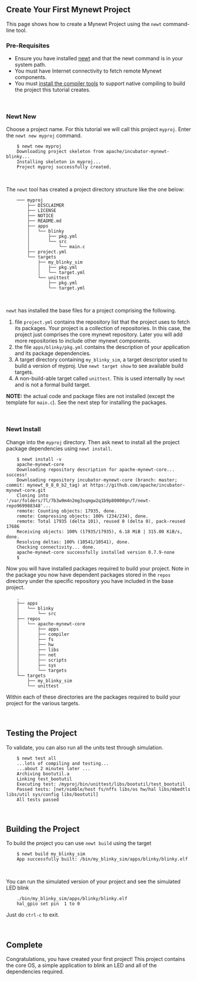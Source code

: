## Create Your First Mynewt Project

This page shows how to create a Mynewt Project using the `newt` command-line tool.

### Pre-Requisites

* Ensure you have installed [newt](../../newt/tutorials/newt_mac.md) and that the 
newt command is in your system path. 
* You must have Internet connectivity to fetch remote Mynewt components.
* You must [install the compiler tools](native_tools.md) to 
support native compiling to build the project this tutorial creates.  

<br>

### Newt New

Choose a project name. For this tutorial we will call this project `myproj`.
Enter the `newt new myproj` command. 

```
    $ newt new myproj
    Downloading project skeleton from apache/incubator-mynewt-blinky...
    Installing skeleton in myproj...
    Project myproj successfully created.
```

<br>

The `newt` tool has created a project directory structure like the one below:

```
    ─── myproj
        ├── DISCLAIMER
        ├── LICENSE
        ├── NOTICE
        ├── README.md
        ├── apps
        │   └── blinky
        │       ├── pkg.yml
        │       └── src
        │           └── main.c
        ├── project.yml
        └── targets
            ├── my_blinky_sim
            │   ├── pkg.yml
            │   └── target.yml
            └── unittest
                ├── pkg.yml
                └── target.yml
```

<br>


`newt` has installed the base files for a project comprising the following.

1. file `project.yml` contains the repository list that the project uses to fetch
its packages. Your project is a collection of repositories.  In this case, the project just
comprises the core mynewt repository.  Later you will add more repositories
to include other mynewt components.
2. the file `apps/blinky/pkg.yml` contains the description of your application
and its package dependencies.
3.  A target directory containing `my_blinky_sim`, a target descriptor used to
build a version of myproj.  Use `newt target show` to see available build 
targets.
4. A non-build-able target called `unittest`.  This is used
internally by `newt` and is not a formal build target.

**NOTE:** the actual code and package files are not installed 
(except the template for `main.c`).  See the next step for installing the packages.

<br>

### Newt Install

Change into the `myproj` directory.  Then ask newt to install all the 
project package dependencies using `newt install`.

```
    $ newt install -v 
    apache-mynewt-core
    Downloading repository description for apache-mynewt-core... success!
    Downloading repository incubator-mynewt-core (branch: master; commit: mynewt_0_8_0_b2_tag) at https://github.com/apache/incubator-mynewt-core.git
    Cloning into '/var/folders/7l/7b3w9m4n2mg3sqmgw2q1b9p80000gn/T/newt-repo969988348'...
    remote: Counting objects: 17935, done.
    remote: Compressing objects: 100% (234/234), done.
    remote: Total 17935 (delta 101), reused 0 (delta 0), pack-reused 17686
    Receiving objects: 100% (17935/17935), 6.18 MiB | 315.00 KiB/s, done.
    Resolving deltas: 100% (10541/10541), done.
    Checking connectivity... done.
    apache-mynewt-core successfully installed version 0.7.9-none
    $ 
```

Now you will have installed packages required to build your project. Note in 
the package you now have dependent packages stored in the `repos` directory
under the specific repository you have included in the base project.  

```no-highlight
    .
    ├── apps
    │   └── blinky
    │       └── src
    ├── repos
    │   └── apache-mynewt-core
    │       ├── apps
    │       ├── compiler
    │       ├── fs
    │       ├── hw
    │       ├── libs
    │       ├── net
    │       ├── scripts
    │       ├── sys
    │       └── targets
    └── targets
        ├── my_blinky_sim
        └── unittest
```

Within each of these directories are the packages required to build your
project for the various targets.

<br>

## Testing the Project

To validate, you can also run all the units test through simulation.

```no-highlight
    $ newt test all
    ...lots of compiling and testing...
    ...about 2 minutes later ...
    Archiving bootutil.a
    Linking test_bootutil
    Executing test: /myproj/bin/unittest/libs/bootutil/test_bootutil
    Passed tests: [net/nimble/host fs/nffs libs/os hw/hal libs/mbedtls libs/util sys/config libs/bootutil]
    All tests passed
```

<br>

## Building the Project

To build the project you can use `newt build` using the target 

```no-highlight
    $ newt build my_blinky_sim
    App successfully built: /bin/my_blinky_sim/apps/blinky/blinky.elf
```

<br>

You can run the simulated version of your project and see the simulated LED
blink
```no-highlight
    ./bin/my_blinky_sim/apps/blinky/blinky.elf
    hal_gpio set pin  1 to 0
```

Just do `ctrl-c` to exit.

<br>

## Complete

Congratulations, you have created your first project!  This project contains 
the core OS, a simple application to blink an LED and all of the dependencies
required.
